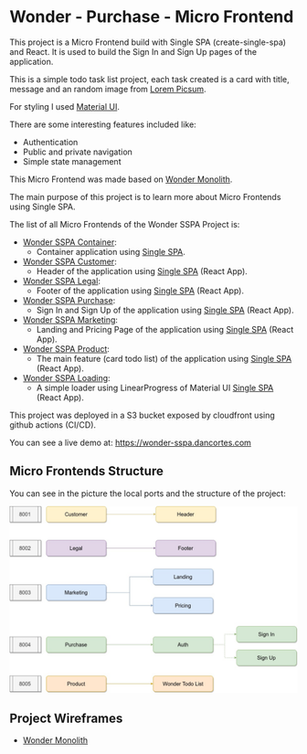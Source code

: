 # Wonder - Purchase - Micro Frontend

This project is a Micro Frontend build with Single SPA (create-single-spa) and React. It is used to build the Sign In and Sign Up pages of the application.

This is a simple todo task list project, each task created is a card with title, message and an random image from [Lorem Picsum](https://picsum.photos).

For styling I used [Material UI](https://material-ui.com).

There are some interesting features included like:

+ Authentication
+ Public and private navigation
+ Simple state management

This Micro Frontend was made based on [Wonder Monolith](https://github.com/dancortes-git/wonder-monolith).

The main purpose of this project is to learn more about Micro Frontends using Single SPA.

The list of all Micro Frontends of the Wonder SSPA Project is:
+ [Wonder SSPA Container](https://github.com/dancortes-git/wonder-sspa-container):
  + Container application using [Single SPA](https://single-spa.js.org/).
+ [Wonder SSPA Customer](https://github.com/dancortes-git/wonder-sspa-customer):
  + Header of the application using [Single SPA](https://single-spa.js.org/) (React App).
+ [Wonder SSPA Legal](https://github.com/dancortes-git/wonder-sspa-legal):
  + Footer of the application using [Single SPA](https://single-spa.js.org/) (React App).
+ [Wonder SSPA Purchase](https://github.com/dancortes-git/wonder-sspa-purchase):
  + Sign In and Sign Up of the application using [Single SPA](https://single-spa.js.org/) (React App).
+ [Wonder SSPA Marketing](https://github.com/dancortes-git/wonder-sspa-marketing):
  + Landing and Pricing Page of the application using [Single SPA](https://single-spa.js.org/) (React App).
+ [Wonder SSPA Product](https://github.com/dancortes-git/wonder-sspa-product):
  + The main feature (card todo list) of the application using [Single SPA](https://single-spa.js.org/) (React App).
+ [Wonder SSPA Loading](https://github.com/dancortes-git/wonder-sspa-loading):
  + A simple loader using LinearProgress of Material UI [Single SPA](https://single-spa.js.org/) (React App).


This project was deployed in a S3 bucket exposed by cloudfront using github actions (CI/CD).

You can see a live demo at: https://wonder-sspa.dancortes.com

## Micro Frontends Structure

You can see in the picture the local ports and the structure of the project:

![Wonder Structure](https://raw.githubusercontent.com/dancortes-git/wonder-sspa-container/master/images/wonder-structure.jpg)

## Project Wireframes

+ [Wonder Monolith](https://github.com/dancortes-git/wonder-monolith)
